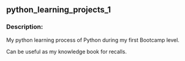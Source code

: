## python\_learning\_projects_1

### Description:

My python learning process of Python during my first Bootcamp level.

Can be useful as my knowledge book for recalls.
